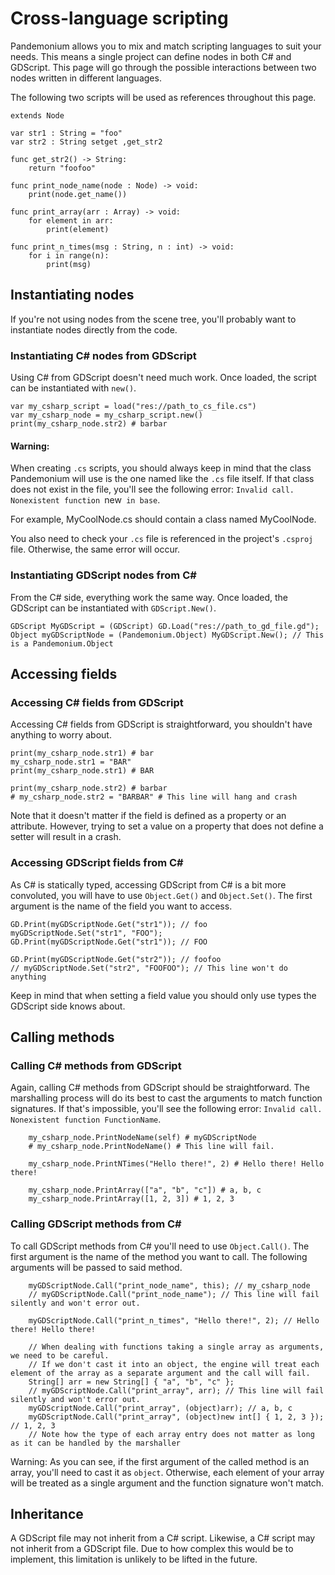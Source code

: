 
# Cross-language scripting

Pandemonium allows you to mix and match scripting languages to suit your needs.
This means a single project can define nodes in both C# and GDScript.
This page will go through the possible interactions between two nodes written
in different languages.

The following two scripts will be used as references throughout this page.

```
extends Node

var str1 : String = "foo"
var str2 : String setget ,get_str2

func get_str2() -> String:
    return "foofoo"

func print_node_name(node : Node) -> void:
    print(node.get_name())

func print_array(arr : Array) -> void:
    for element in arr:
        print(element)

func print_n_times(msg : String, n : int) -> void:
    for i in range(n):
        print(msg)
```

## Instantiating nodes

If you're not using nodes from the scene tree, you'll probably want to
instantiate nodes directly from the code.

### Instantiating C# nodes from GDScript

Using C# from GDScript doesn't need much work. Once loaded, the script can be instantiated
with `new()`.

```
var my_csharp_script = load("res://path_to_cs_file.cs")
var my_csharp_node = my_csharp_script.new()
print(my_csharp_node.str2) # barbar
```

#### Warning:

When creating `.cs` scripts, you should always keep in mind that the class
Pandemonium will use is the one named like the `.cs` file itself. If that class
does not exist in the file, you'll see the following error:
`Invalid call. Nonexistent function `new` in base`.

For example, MyCoolNode.cs should contain a class named MyCoolNode.

You also need to check your `.cs` file is referenced in the project's
`.csproj` file. Otherwise, the same error will occur.

### Instantiating GDScript nodes from C#

From the C# side, everything work the same way. Once loaded, the GDScript can
be instantiated with `GDScript.New()`.

```
GDScript MyGDScript = (GDScript) GD.Load("res://path_to_gd_file.gd");
Object myGDScriptNode = (Pandemonium.Object) MyGDScript.New(); // This is a Pandemonium.Object
```

## Accessing fields

### Accessing C# fields from GDScript

Accessing C# fields from GDScript is straightforward, you shouldn't have
anything to worry about.

```
print(my_csharp_node.str1) # bar
my_csharp_node.str1 = "BAR"
print(my_csharp_node.str1) # BAR

print(my_csharp_node.str2) # barbar
# my_csharp_node.str2 = "BARBAR" # This line will hang and crash
```

Note that it doesn't matter if the field is defined as a property or an
attribute. However, trying to set a value on a property that does not define
a setter will result in a crash.

### Accessing GDScript fields from C#

As C# is statically typed, accessing GDScript from C# is a bit more
convoluted, you will have to use `Object.Get()`
and `Object.Set()`. The first argument is the name of the field you want to access.

```
GD.Print(myGDScriptNode.Get("str1")); // foo
myGDScriptNode.Set("str1", "FOO");
GD.Print(myGDScriptNode.Get("str1")); // FOO

GD.Print(myGDScriptNode.Get("str2")); // foofoo
// myGDScriptNode.Set("str2", "FOOFOO"); // This line won't do anything
```

Keep in mind that when setting a field value you should only use types the
GDScript side knows about.

## Calling methods

### Calling C# methods from GDScript

Again, calling C# methods from GDScript should be straightforward. The
marshalling process will do its best to cast the arguments to match
function signatures.
If that's impossible, you'll see the following error: `Invalid call. Nonexistent function FunctionName`.

```
    my_csharp_node.PrintNodeName(self) # myGDScriptNode
    # my_csharp_node.PrintNodeName() # This line will fail.

    my_csharp_node.PrintNTimes("Hello there!", 2) # Hello there! Hello there!

    my_csharp_node.PrintArray(["a", "b", "c"]) # a, b, c
    my_csharp_node.PrintArray([1, 2, 3]) # 1, 2, 3
```

### Calling GDScript methods from C#

To call GDScript methods from C# you'll need to use
`Object.Call()`. The first argument is the
name of the method you want to call. The following arguments will be passed
to said method.

```
    myGDScriptNode.Call("print_node_name", this); // my_csharp_node
    // myGDScriptNode.Call("print_node_name"); // This line will fail silently and won't error out.

    myGDScriptNode.Call("print_n_times", "Hello there!", 2); // Hello there! Hello there!

    // When dealing with functions taking a single array as arguments, we need to be careful.
    // If we don't cast it into an object, the engine will treat each element of the array as a separate argument and the call will fail.
    String[] arr = new String[] { "a", "b", "c" };
    // myGDScriptNode.Call("print_array", arr); // This line will fail silently and won't error out.
    myGDScriptNode.Call("print_array", (object)arr); // a, b, c
    myGDScriptNode.Call("print_array", (object)new int[] { 1, 2, 3 }); // 1, 2, 3
    // Note how the type of each array entry does not matter as long as it can be handled by the marshaller
```

Warning: As you can see, if the first argument of the called method is an array,
you'll need to cast it as `object`.
Otherwise, each element of your array will be treated as a single argument
and the function signature won't match.

## Inheritance

A GDScript file may not inherit from a C# script. Likewise, a C# script may not
inherit from a GDScript file. Due to how complex this would be to implement,
this limitation is unlikely to be lifted in the future.

